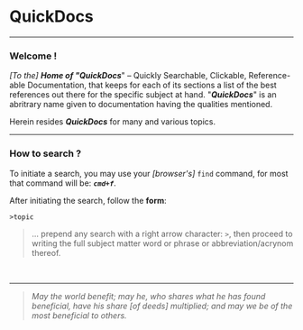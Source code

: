 QuickDocs
===

---
### Welcome !

*[To the]* ***Home of "QuickDocs***" – Quickly Searchable, Clickable,
Reference-able Documentation, that keeps for each of its sections
a list of the best references out there for the specific subject
at hand. "***QuickDocs***" is an abritrary name given to
documentation having the qualities mentioned.

Herein resides ***QuickDocs*** for many and various topics.


---
### How to search ?

To initiate a search, you may use your *[browser's]* `find`
command, for most that command will be: ***`cmd+f`***.


After initiating the search, follow the **form**:

```
>topic
```

> ... prepend any search with a right arrow character: `>`,
> then proceed to writing the full subject matter word or
> phrase or abbreviation/acrynom thereof.

<br>

---
> *May the world benefit; may he, who shares what he has found
> beneficial, have his share *[of deeds]* multiplied; and may we be
> of the most beneficial to others.*
